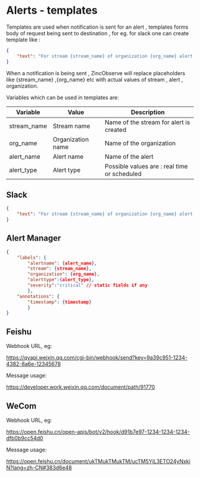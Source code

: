 # Alerts - templates

Templates are used when notification is sent for an alert , templates forms body of request being sent to destination , for eg. for slack one can create template like :

```json
{
  	"text": "For stream {stream_name} of organization {org_name} alert {alert_name} of type {alert_type} is active"	
}

```
When a notification is being sent , ZincObserve will replace placeholders like {stream_name} ,{org_name} etc with actual values of stream , alert , organization.

Variables which can be used in templates are:

| Variable                      | Value                     | Description                               |
| ----------------------------- | ------------------------- |------------------------------------------ | 
| stream_name                   |   Stream name             | Name of the stream for alert is created   | 
| org_name                      | Organization name         | Name of the organization                  |
| alert_name                    | Alert name                | Name of the alert                         |
| alert_type                    | Alert type                | Possible values are : real time or scheduled           |


## Slack
```json
{
  	"text": "For stream {stream_name} of organization {org_name} alert {alert_name} of type {alert_type} is active"	
}
```

## Alert Manager
```json
{  
    "labels": {
        "alertname": {alert_name},
        "stream": {stream_name},
        "organization": {org_name},
        "alerttype":{alert_type},
        "severity":"critical" // static fields if any
        },
    "annotations": {
        "timestamp": {timestamp}
        }
}
```
## Feishu

Webhook URL, eg:

https://qyapi.weixin.qq.com/cgi-bin/webhook/send?key=9a39c951-1234-4382-8a6e-12345678

Message usage:

https://developer.work.weixin.qq.com/document/path/91770


## WeCom

Webhook URL, eg:

https://open.feishu.cn/open-apis/bot/v2/hook/d91b7e97-1234-1234-1234-dfb0b9cc54d0	

Message usage:

https://open.feishu.cn/document/ukTMukTMukTM/ucTM5YjL3ETO24yNxkjN?lang=zh-CN#383d6e48
